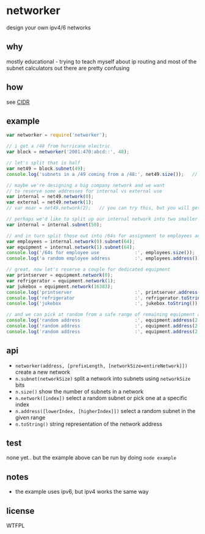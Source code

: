 # networker
design your own ipv4/6 networks

## why
mostly educational - trying to teach myself about ip routing and most of the subnet calculators out there are pretty confusing

## how
see [CIDR](http://en.wikipedia.org/wiki/Classless_Inter-Domain_Routing)

## example
```javascript
var networker = require('networker');

// i got a /48 from hurricane electric
var block = networker('2001:470:abcd::', 48);

// let's split that in half
var net49 = block.subnet(49);
console.log('subnets in a /49 coming from a /48:', net49.size());   // 2

// maybe we're designing a big company network and we want
// to reserve some addresses for internal vs external use
var internal = net49.network(0);
var external = net49.network(1);
// var moar = net49.network(2);   // you can try this, but you will get a RangeError

// perhaps we'd like to split up our internal network into two smaller ones:
var internal = internal.subnet(50);

// and in turn split those out into /64s for assignment to employees and equipment respectively
var employees = internal.network(0).subnet(64);
var equipment = internal.network(1).subnet(64);
console.log('/64s for employee use             :', employees.size());     // 16384
console.log('a random employee address         :', employees.address());

// great, now let's reserve a couple for dedicated equipment
var printserver = equipment.network(0);
var refrigerator = equipment.network(1);
var jukebox = equipment.network(16383);
console.log('printserver                       :', printserver.address());    // here we are picking a random full address from the network
console.log('refrigerator                      :', refrigerator.toString());  // here we are just printing the network prefix
console.log('jukebox                           :', jukebox.toString());

// and we can pick at random from a safe range of remaining equipment addresses
console.log('random address                    :', equipment.address(2, 16382));
console.log('random address                    :', equipment.address(2, 16382));
console.log('random address                    :', equipment.address(2, 16382));
```

## api
* `networker(address, [prefixLength, [networkSize=entireNetwork]])` create a new network
* `n.subnet(networkSize)`                  split a network into subnets using `networkSize` bits
* `n.size()`                               show the number of subnets in a network
* `n.network([index])`                     select a random subnet or pick one at a specific index
* `n.address([lowerIndex, [higherIndex]])` select a random subnet in the given range
* `n.toString()`                           string representation of the network address

## test
none yet.. but the example above can be run by doing `node example`

## notes
* the example uses ipv6, but ipv4 works the same way

## license
WTFPL
